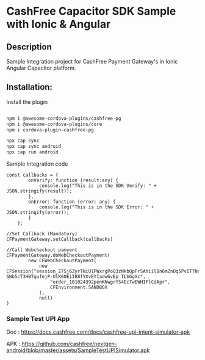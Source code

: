 # CashFree Capacitor SDK Sample with Ionic & Angular


## **Description**

Sample integration project for CashFree Payment Gateway's in Ionic Angular Capacitor platform.


## Installation:
Install the plugin

```bash

npm i @awesome-cordova-plugins/cashfree-pg
npm i @awesome-cordova-plugins/core
npm i cordova-plugin-cashfree-pg

npx cap sync 
npx cap sync android
npx cap run android

```

Sample Integration code

```
const callbacks = {
        onVerify: function (result:any) {
            console.log("This is in the SDK Verify: " + JSON.stringify(result));
        },
        onError: function (error: any) {
            console.log("This is in the SDK Error: " + JSON.stringify(error));
        }
    };

//Set Callback (Mandatory)
CFPaymentGateway.setCallback(callbacks) 

//Call Webcheckout pamyent
CFPaymentGateway.doWebCheckoutPayment(
        new CFWebCheckoutPayment(
            new CFSession("session_Z7Sj6ZyrTNiU1PWxrgPoQ3zNkbQpPrSAhiilBn6mZnOq5PvIT7NqVnw9vm-6Wb5cT3HBTqufejP-UlK6OEiI88fYXvEYIadw6vEp_TLbGgXc",
                "order_101024392penKNwgrYS4EcTwEWHIFlCdApr",
                CFEnvironment.SANDBOX
            ),
            null)
)
```


### Sample Test UPI App
Doc : https://docs.cashfree.com/docs/cashfree-upi-intent-simulator-apk

APK : https://github.com/cashfree/nextgen-android/blob/master/assets/SampleTestUPISimulator.apk
